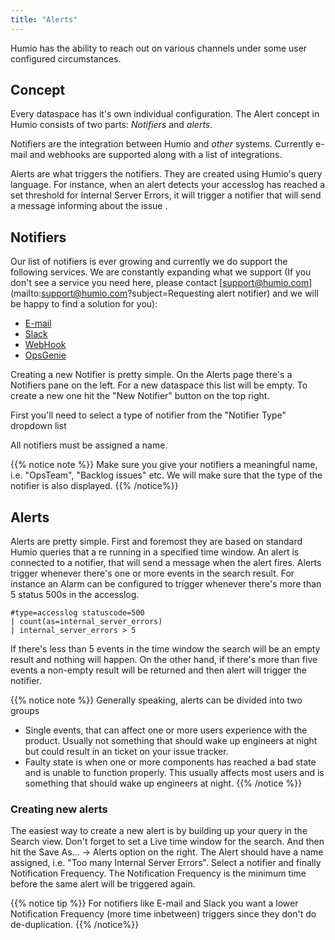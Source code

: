 ```yaml
---
title: "Alerts"
---
```


Humio has the ability to reach out on various channels under some user configured circumstances.

## Concept
Every dataspace has it's own individual configuration. The Alert concept in Humio consists of two parts: *Notifiers* and *alerts*.

Notifiers are the integration between Humio and _other_ systems. Currently e-mail and webhooks are supported along with a list of integrations.   

Alerts are what triggers the notifiers. They are created using Humio's query language. For instance, when an alert detects your accesslog has reached a set threshold for Internal Server Errors, it will trigger a notifier that will send a message informing about the issue .

## Notifiers
Our list of notifiers is ever growing and currently we do support the following services. We are constantly expanding what we support (If you don't see a service you need here, please contact [support@humio.com](mailto:support@humio.com?subject=Requesting alert notifier) and we will be happy to find a solution for you):

* [E-mail](/features/alerts/notifiers/email/)
* [Slack](/features/alerts/notifiers/slack/)
* [WebHook](/features/alerts/notifiers/webhook/)
* [OpsGenie](/features/alerts/notifiers/webhook/)
<!--TODO: * PagerDuty-->
<!--TODO: * VictorOps-->


Creating a new Notifier is pretty simple. On the Alerts page there's a Notifiers pane on the left. For a new dataspace this list will be empty.
To create a new one hit the "New Notifier" button on the top right.

First you'll need to select a type of notifier from the "Notifier Type" dropdown list

All notifiers must be assigned a name.

{{% notice note %}}
Make sure you give your notifiers a meaningful name, i.e. "OpsTeam", "Backlog issues" etc. We will make sure that the type of the notifier is also displayed.
{{% /notice%}}

## Alerts
Alerts are pretty simple. First and foremost they are based on standard Humio queries that a re running in a specified time window. An alert is connected to a notifier, that will send a message when the alert fires.
Alerts trigger whenever there's one or more events in the search result.
For instance an Alarm can be configured to trigger whenever there's more than 5 status 500s in the accesslog.  


```
#type=accesslog statuscode=500
| count(as=internal_server_errors)
| internal_server_errors > 5
```

If there's less than 5 events in the time window the search will be an empty result and nothing will happen.
On the other hand, if there's more than five events a non-empty result will be returned and then alert will trigger the notifier.

{{% notice note %}}
Generally speaking, alerts can be divided into two groups

*  Single events, that can affect one or more users experience with the product. Usually not something that should wake up engineers at night but could result in an ticket on your issue tracker.
*  Faulty state is when one or more components has reached a bad state and is unable to function properly. This usually affects most users and is something that should wake up engineers at night.
{{% /notice %}}

### Creating new alerts
The easiest way to create a new alert is by building up your query in the Search view. Don't forget to set a Live time window for the search. And then hit the Save As… → Alerts option on the right.
The Alert should have a name assigned, i.e. "Too many Internal Server Errors". Select a notifier and finally Notification Frequency. The Notification Frequency is the minimum time before the same alert will be triggered again.

{{% notice tip %}}
For notifiers like E-mail and Slack you want a lower Notification Frequency (more time inbetween) triggers since they don't do de-duplication.
{{% /notice%}}

<!--TODO: When Auto-cancel has been implemented, please reconsider guideline on Notification Frequency -->
